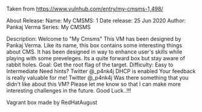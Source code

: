 Taken from https://www.vulnhub.com/entry/my-cmsms-1,498/ 

About Release:
    Name: My CMSMS: 1
    Date release: 25 Jun 2020
    Author: Pankaj Verma
    Series: My CMSMS

Description:
    Welcome to "My Cmsms"
    This VM has been designed by Pankaj Verma. Like its name, this box contains some interesting things about CMS. It has been designed in way to enhance user's skills while playing with some preveleges. Its a quite forward box but stay aware of rabbit holes.
    Goal: Get the root flag of the target.
    Difficulty: Easy to Intermediate
    Need hints? Twitter @_p4nk4j
    DHCP is enabled
    Your feedback is really valuable for me! Twitter @_p4nk4j
    Was there something that you didn’t like about this VM?
    Please let me know so that I can make more interesting challenges in the future.
    Good Luck..!!!

Vagrant box made by RedHatAugust
